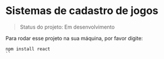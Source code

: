 # Sistemas de cadastro de jogos

> Status do projeto: Em desenvolvimento

Para rodar esse projeto na sua máquina, por favor digite:

```
npm install react
``
